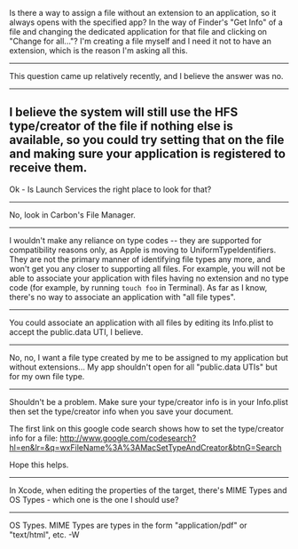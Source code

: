 Is there a way to assign a file without an extension to an application, so it always opens with the specified app? In the way of Finder's "Get Info" of a file and changing the dedicated application for that file and clicking on "Change for all..."?
I'm creating a file myself and I need it not to have an extension, which is the reason I'm asking all this.

----

This question came up relatively recently, and I believe the answer was no.

----
I believe the system will still use the HFS type/creator of the file if nothing else is available, so you could try setting that on the file and making sure your application is registered to receive them.
----
Ok - Is Launch Services the right place to look for that?

----
No, look in Carbon's File Manager.

----

I wouldn't make any reliance on type codes -- they are supported for compatibility reasons only, as Apple is moving to UniformTypeIdentifier<nowiki/>s.  They are not the primary manner of identifying file types any more, and won't get you any closer to supporting all files.  For example, you will not be able to associate your application with files having no extension and no type code (for example, by running `touch foo` in Terminal).  As far as I know, there's no way to associate an application with "all file types".

----

You could associate an application with all files by editing its Info.plist to accept the public.data UTI, I believe.

----

No, no, I want a file type created by me to be assigned to my application but without extensions... My app shouldn't open for all "public.data UTIs" but for my own file type.

----

Shouldn't be a problem. Make sure your type/creator info is in your Info.plist then set the type/creator info when you save your document. 

The first link on this google code search shows how to set the type/creator info for a file:
<http://www.google.com/codesearch?hl=en&lr=&q=wxFileName%3A%3AMacSetTypeAndCreator&btnG=Search>

Hope this helps.

----
In Xcode, when editing the properties of the target, there's MIME Types and OS Types - which one is the one I should use?

----
OS Types. MIME Types are types in the form "application/pdf" or "text/html", etc. -W
